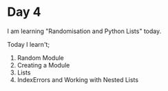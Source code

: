 # Day 4
I am learning "Randomisation and Python Lists" today.

Today I learn't;
1. Random Module
2. Creating a Module
3. Lists
4. IndexErrors and Working with Nested Lists